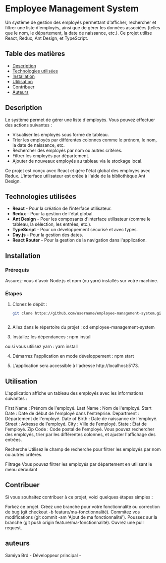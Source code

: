 # Employee Management System

Un système de gestion des employés permettant d'afficher, rechercher et filtrer une liste d'employés, ainsi que de gérer les données associées (telles que le nom, le département, la date de naissance, etc.). Ce projet utilise React, Redux, Ant Design, et TypeScript.

## Table des matières

- [Description](#description)
- [Technologies utilisées](#technologies-utilisées)
- [Installation](#installation)
- [Utilisation](#utilisation)
- [Contribuer](#contribuer)
- [Auteurs](#auteurs)



## Description

Le système permet de gérer une liste d'employés. Vous pouvez effectuer des actions suivantes :

- Visualiser les employés sous forme de tableau.
- Trier les employés par différentes colonnes comme le prénom, le nom, la date de naissance, etc.
- Rechercher des employés par nom ou autres critères.
- Filtrer les employés par département.
- Ajouter de nouveaux employés au tableau via le stockage local.

Ce projet est conçu avec React et gère l'état global des employés avec Redux. L'interface utilisateur est créée à l'aide de la bibliothèque Ant Design.

## Technologies utilisées

- **React** - Pour la création de l'interface utilisateur.
- **Redux** - Pour la gestion de l'état global.
- **Ant Design** - Pour les composants d'interface utilisateur (comme le tableau, la sélection, les entrées, etc.).
- **TypeScript** - Pour un développement sécurisé et avec types.
- **Day.js** - Pour la gestion des dates.
- **React Router** - Pour la gestion de la navigation dans l'application.

## Installation

### Prérequis

Assurez-vous d'avoir Node.js et npm (ou yarn) installés sur votre machine.

### Étapes

1. Clonez le dépôt :
   ```bash
   git clone https://github.com/username/employee-management-system.git



2. Allez dans le répertoire du projet :
cd employee-management-system

3. Installez les dépendances :
npm install 

ou si vous utilisez yarn :
yarn install

4. Démarrez l'application en mode développement :
npm start

5. L'application sera accessible à l'adresse http://localhost:5173.


## Utilisation
L'application affiche un tableau des employés avec les informations suivantes :

First Name : Prénom de l'employé.
Last Name : Nom de l'employé.
Start Date : Date de début de l'employé dans l'entreprise.
Department : Département de l'employé.
Date of Birth : Date de naissance de l'employé.
Street : Adresse de l'employé.
City : Ville de l'employé.
State : État de l'employé.
Zip Code : Code postal de l'employé.
Vous pouvez rechercher des employés, trier par les différentes colonnes, et ajuster l'affichage des entrées.

Recherche
Utilisez le champ de recherche pour filtrer les employés par nom ou autres critères.

Filtrage
Vous pouvez filtrer les employés par département en utilisant le menu déroulant


## Contribuer
Si vous souhaitez contribuer à ce projet, voici quelques étapes simples :

Forkez ce projet.
Créez une branche pour votre fonctionnalité ou correction de bug (git checkout -b feature/ma-fonctionnalité).
Commitez vos modifications (git commit -am 'Ajout de ma fonctionnalité').
Poussez sur la branche (git push origin feature/ma-fonctionnalité).
Ouvrez une pull request.
## auteurs
Samiya Brd - Développeur principal - 


